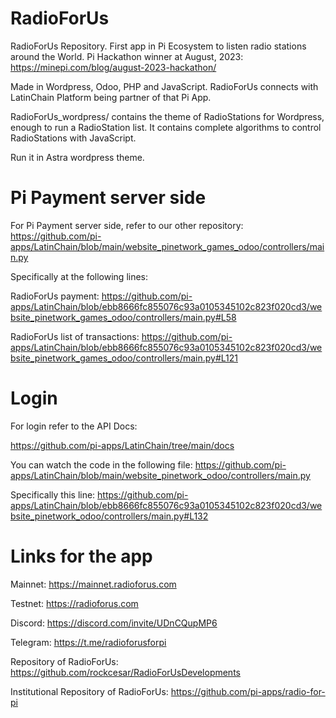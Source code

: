 # RadioForUs
RadioForUs Repository. First app in Pi Ecosystem to listen radio stations around the World. Pi Hackathon winner at August, 2023:
https://minepi.com/blog/august-2023-hackathon/

Made in Wordpress, Odoo, PHP and JavaScript. RadioForUs connects with LatinChain Platform being partner of that Pi App.

RadioForUs_wordpress/ contains the theme of RadioStations for Wordpress, enough to run a RadioStation list. It contains complete algorithms to control RadioStations with JavaScript.

Run it in Astra wordpress theme.

# Pi Payment server side

For Pi Payment server side, refer to our other repository:
https://github.com/pi-apps/LatinChain/blob/main/website_pinetwork_games_odoo/controllers/main.py

Specifically at the following lines:

RadioForUs payment: https://github.com/pi-apps/LatinChain/blob/ebb8666fc855076c93a0105345102c823f020cd3/website_pinetwork_games_odoo/controllers/main.py#L58

RadioForUs list of transactions: https://github.com/pi-apps/LatinChain/blob/ebb8666fc855076c93a0105345102c823f020cd3/website_pinetwork_games_odoo/controllers/main.py#L121

# Login

For login refer to the API Docs:

https://github.com/pi-apps/LatinChain/tree/main/docs

You can watch the code in the following file: https://github.com/pi-apps/LatinChain/blob/main/website_pinetwork_odoo/controllers/main.py

Specifically this line:
https://github.com/pi-apps/LatinChain/blob/ebb8666fc855076c93a0105345102c823f020cd3/website_pinetwork_odoo/controllers/main.py#L132

# Links for the app

Mainnet:
https://mainnet.radioforus.com

Testnet:
https://radioforus.com

Discord:
https://discord.com/invite/UDnCQupMP6

Telegram:
https://t.me/radioforusforpi

Repository of RadioForUs:
https://github.com/rockcesar/RadioForUsDevelopments

Institutional Repository of RadioForUs:
https://github.com/pi-apps/radio-for-pi
